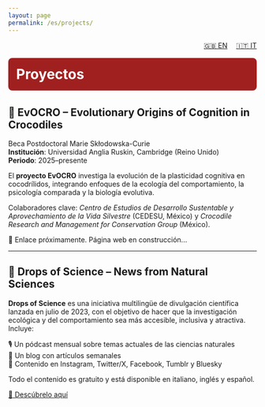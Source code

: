 ```yaml
---
layout: page
permalink: /es/projects/
---
```

<div style="text-align:right; margin-bottom: 1rem;">
  <a href="/test2/en/projects/" style="margin-right: 1em;">🇬🇧 EN</a>
  <a href="/test2/it/projects/">🇮🇹 IT</a>
</div>

<div style="background-color:#a02020; padding:1rem; border-radius:8px; text-align:left; margin-bottom: 2rem;">
  <h1 style="margin: 0; font-size: 2em; color:white;">Proyectos</h1>
</div>

## 🐊 EvOCRO – Evolutionary Origins of Cognition in Crocodiles

Beca Postdoctoral Marie Skłodowska-Curie  
**Institución**: Universidad Anglia Ruskin, Cambridge (Reino Unido)  
**Periodo**: 2025–presente  

El **proyecto EvOCRO** investiga la evolución de la plasticidad cognitiva en cocodrílidos, integrando enfoques de la ecología del comportamiento, la psicología comparada y la biología evolutiva.

Colaboradores clave: *Centro de Estudios de Desarrollo Sustentable y Aprovechamiento de la Vida Silvestre* (CEDESU, México) y *Crocodile Research and Management for Conservation Group* (México).

🔗 Enlace próximamente. Página web en construcción...

---

## 📢 Drops of Science – News from Natural Sciences

**Drops of Science** es una iniciativa multilingüe de divulgación científica lanzada en julio de 2023, con el objetivo de hacer que la investigación ecológica y del comportamiento sea más accesible, inclusiva y atractiva. Incluye:

🎙️ Un pódcast mensual sobre temas actuales de las ciencias naturales  
📝 Un blog con artículos semanales  
📱 Contenido en Instagram, Twitter/X, Facebook, Tumblr y Bluesky  

Todo el contenido es gratuito y está disponible en italiano, inglés y español.

[🔗 Descúbrelo aquí](https://linktr.ee/dropsofscienceofficial)
